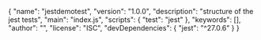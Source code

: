{
"name": "jestdemotest",
"version": "1.0.0",
"description": "structure of the jest tests",
"main": "index.js",
"scripts": {
"test": "jest"
},
"keywords": [],
"author": "",
"license": "ISC",
"devDependencies": {
"jest": "^27.0.6"
}
}
